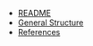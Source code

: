 - [README](README.md)
- [General Structure](general_structure.md "General structure of source and installed files")
- [References](references.md "references for incorporated or inspirational code")
